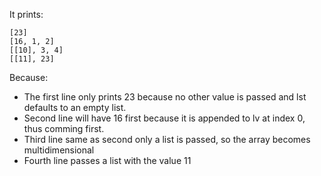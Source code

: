 It prints:
```
[23]
[16, 1, 2]
[[10], 3, 4]
[[11], 23]
```
Because:
* The first line only prints 23 because no other value is passed and lst defaults to an empty list.
* Second line will have 16 first because it is appended to lv at index 0, thus comming first.
* Third line same as second only a list is passed, so the array becomes multidimensional
* Fourth line passes a list with the value 11 
